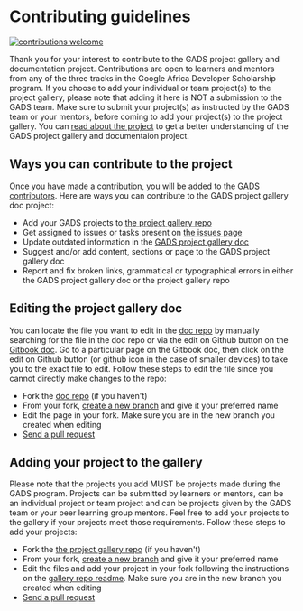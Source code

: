 # Contributing guidelines

[![contributions welcome](https://img.shields.io/badge/contributions-welcome-brightgreen.svg?style=flat)](contributing.md)

Thank you for your interest to contribute to the GADS project gallery and documentation project. Contributions are open to learners and mentors from any of the three tracks in the Google Africa Developer Scholarship program. If you choose to add your individual or team project\(s\) to the project gallery, please note that adding it here is NOT a submission to the GADS team. Make sure to submit your project(s) as instructed by the GADS team or your mentors, before coming to add your project(s) to the project gallery. You can [read about the project](https://obiagba-mary.gitbook.io/gads-projects/about-the-project) to get a better understanding of the GADS project gallery and documentaion project.

## Ways you can contribute to the project

Once you have made a contribution, you will be added to the [GADS contributors](https://github.com/gads-projects/doc/blob/main/contributor.md). Here are ways you can contribute to the GADS project gallery doc project:

* Add your GADS projects to [the project gallery repo](https://github.com/gads-projects/gallery)
* Get assigned to issues or tasks present on [the issues page](https://github.com/gads-projects/doc/issues)
* Update outdated information in the [GADS project gallery doc](https://github.com/gads-projects/doc)
* Suggest and/or add content, sections or page to the GADS project gallery doc
* Report and fix broken links, grammatical or typographical errors in either the GADS project gallery doc or the project gallery repo

## Editing the project gallery doc

You can locate the file you want to edit in the [doc repo](https://github.com/gads-projects/doc) by manually searching for the file in the doc repo or via the edit on Github button on the [Gitbook doc](https://obiagba-mary.gitbook.io/gads-projects). Go to a particular page on the Gitbook doc, then click on the edit on Github button \(or github icon in the case of smaller devices\) to take you to the exact file to edit. Follow these steps to edit the file since you cannot directly make changes to the repo:

* Fork the [doc repo](https://github.com/gads-projects/doc) \(if you haven't\)
* From your fork, [create a new branch](https://docs.github.com/en/github/collaborating-with-pull-requests/proposing-changes-to-your-work-with-pull-requests/creating-and-deleting-branches-within-your-repository) and give it your preferred name
* Edit the page in your fork. Make sure you are in the new branch you created when editing
* [Send a pull request](https://docs.github.com/en/github/collaborating-with-pull-requests/proposing-changes-to-your-work-with-pull-requests/creating-a-pull-request-from-a-fork)

## Adding your project to the gallery

Please note that the projects you add MUST be projects made during the GADS program. Projects can be submitted by learners or mentors, can be an individual project or team project and can be projects given by the GADS team or your peer learning group mentors. Feel free to add your projects to the gallery if your projects meet those requirements. Follow these steps to add your projects:

* Fork the [the project gallery repo](https://github.com/gads-projects/gallery) \(if you haven't\)
* From your fork, [create a new branch](https://docs.github.com/en/github/collaborating-with-pull-requests/proposing-changes-to-your-work-with-pull-requests/creating-and-deleting-branches-within-your-repository) and give it your preferred name
* Edit the files and add your project in your fork following the instructions on the [gallery repo readme](https://github.com/gads-projects/gallery). Make sure you are in the new branch you created when editing
* [Send a pull request](https://docs.github.com/en/github/collaborating-with-pull-requests/proposing-changes-to-your-work-with-pull-requests/creating-a-pull-request-from-a-fork)

